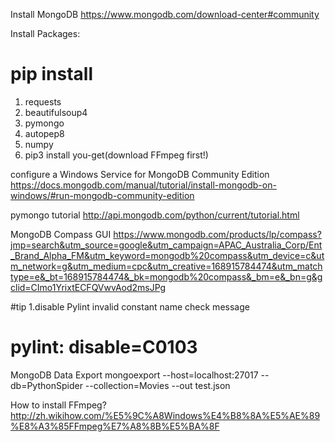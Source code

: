 Install MongoDB
https://www.mongodb.com/download-center#community

Install Packages:
# pip install
1. requests
2. beautifulsoup4
3. pymongo
4. autopep8
5. numpy
6. pip3 install you-get(download FFmpeg first!)

configure a Windows Service for MongoDB Community Edition
https://docs.mongodb.com/manual/tutorial/install-mongodb-on-windows/#run-mongodb-community-edition

pymongo tutorial
http://api.mongodb.com/python/current/tutorial.html

MongoDB Compass GUI
https://www.mongodb.com/products/lp/compass?jmp=search&utm_source=google&utm_campaign=APAC_Australia_Corp/Ent_Brand_Alpha_FM&utm_keyword=mongodb%20compass&utm_device=c&utm_network=g&utm_medium=cpc&utm_creative=168915784474&utm_matchtype=e&_bt=168915784474&_bk=mongodb%20compass&_bm=e&_bn=g&gclid=CImo1YrixtECFQVwvAod2msJPg


#tip
1.disable Pylint invalid constant name check message
  # pylint: disable=C0103

MongoDB Data Export
   mongoexport --host=localhost:27017 --db=PythonSpider --collection=Movies --out test.json 

How to install FFmpeg?
http://zh.wikihow.com/%E5%9C%A8Windows%E4%B8%8A%E5%AE%89%E8%A3%85FFmpeg%E7%A8%8B%E5%BA%8F   